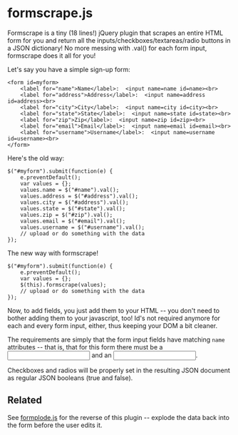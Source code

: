 formscrape.js
=============

Formscrape is a tiny (18 lines!) jQuery plugin that scrapes an entire HTML form for you and return all the inputs/checkboxes/textareas/radio buttons in a JSON dictionary! No more messing with .val() for each form input, formscrape does it all for you!

Let's say you have a simple sign-up form:

    <form id=myform>
        <label for="name">Name</label>:  <input name=name id=name><br>
        <label for="address">Address</label>:  <input name=address id=address><br>
        <label for="city">City</label>:  <input name=city id=city><br>
        <label for="state">State</label>:  <input name=state id=state><br>
        <label for="zip">Zip</label>:  <input name=zip id=zip><br>
        <label for="email">Email</label>:  <input name=email id=email><br>
        <label for="username">Username</label>:  <input name=username id=username><br>
    </form>

Here's the old way:

    $("#myform").submit(function(e) {
        e.preventDefault();
        var values = {};
        values.name = $("#name").val();
        values.address = $("#address").val();
        values.city = $("#address").val();
        values.state = $("#state").val();
        values.zip = $("#zip").val();
        values.email = $("#email").val();
        values.username = $("#username").val();
        // upload or do something with the data
    });

The new way with formscrape!

    $("#myform").submit(function(e) {
        e.preventDefault();
        var values = {};
        $(this).formscrape(values);
        // upload or do something with the data
    });

 
Now, to add fields, you just add them to your HTML -- you don't need to bother adding them to your javascript, too! Id's not required anymore for each and every form input, either, thus keeping your DOM a bit cleaner.

The requirements are simply that the form input fields have matching `name`
attributes -- that is, that for this form there must be a <input name=name> and
an <input name=email>.


Checkboxes and radios will be properly set in the resulting JSON document as regular JSON booleans (true and false).


Related
-------

See <a href="https://github.com/jamiesonbecker/formplode.js">formplode.js</a> for the reverse of this plugin -- explode the data back into the form before the user edits it.


